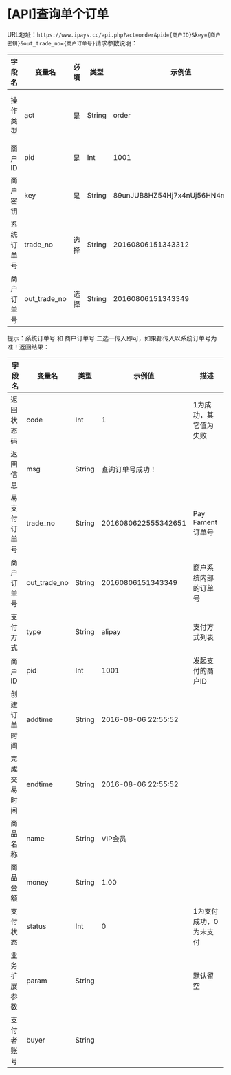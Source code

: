 # \[API]查询单个订单

URL地址：`https://www.ipays.cc/api.php?act=order&pid={商户ID}&key={商户密钥}&out_trade_no={商户订单号}`请求参数说明：

| 字段名   | 变量名            | 必填 | 类型     | 示例值                              | 描述      |
| ----- | -------------- | -- | ------ | -------------------------------- | ------- |
| 操作类型  | act            | 是  | String | order                            | 此API固定值 |
| 商户ID  | pid            | 是  | Int    | 1001                             | ​       |
| 商户密钥  | key            | 是  | String | 89unJUB8HZ54Hj7x4nUj56HN4nUzUJ8i | ​       |
| 系统订单号 | trade\_no      | 选择 | String | 20160806151343312                | ​       |
| 商户订单号 | out\_trade\_no | 选择 | String | 20160806151343349                | ​       |

提示：系统订单号 和 商户订单号 二选一传入即可，如果都传入以系统订单号为准！返回结果：

| 字段名    | 变量名            | 类型     | 示例值                 | 描述            |
| ------ | -------------- | ------ | ------------------- | ------------- |
| 返回状态码  | code           | Int    | 1                   | 1为成功，其它值为失败   |
| 返回信息   | msg            | String | 查询订单号成功！            | ​             |
| 易支付订单号 | trade\_no      | String | 2016080622555342651 | Pay Fament订单号 |
| 商户订单号  | out\_trade\_no | String | 20160806151343349   | 商户系统内部的订单号    |
| 支付方式   | type           | String | alipay              | ​支付方式列表​      |
| 商户ID   | pid            | Int    | 1001                | 发起支付的商户ID     |
| 创建订单时间 | addtime        | String | 2016-08-06 22:55:52 | ​             |
| 完成交易时间 | endtime        | String | 2016-08-06 22:55:52 | ​             |
| 商品名称   | name           | String | VIP会员               | ​             |
| 商品金额   | money          | String | 1.00                | ​             |
| 支付状态   | status         | Int    | 0                   | 1为支付成功，0为未支付  |
| 业务扩展参数 | param          | String | ​                   | 默认留空          |
| 支付者账号  | buyer          | String | ​                   |               |
